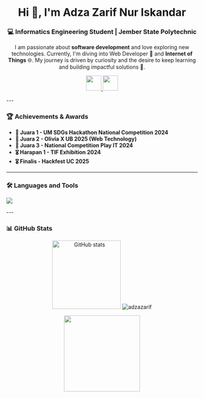 <h1 align="center">Hi 👋, I'm Adza Zarif Nur Iskandar</h1>
<h3 align="center">💻 Informatics Engineering Student | Jember State Polytechnic</h3>

<p align="center">
  I am passionate about <b>software development</b> and love exploring new technologies.  
  Currently, I'm diving into Web Developer 🤖 and <b>Internet of Things</b> 🌐.  
  My journey is driven by curiosity and the desire to keep learning and building impactful solutions 🚀.
</p>
<p align="center">
  <a href="https://linkedin.com/in/adzazarif" target="_blank">
    <img src="https://skillicons.dev/icons?i=linkedin" height="40" />
  </a>
  <a href="https://instagram.com/adzazarifnur" target="_blank">
    <img src="https://skillicons.dev/icons?i=instagram" height="40" />
  </a>
</p>
---

### 🏆 Achievements & Awards

* **🥇 Juara 1 - UM SDGs Hackathon National Competition 2024**
* **🥈 Juara 2 - Olivia X UB 2025 (Web Technology)**
* **🥉 Juara 3 - National Competition Play IT 2024**
* **🎖️ Harapan 1 - TIF Exhibition 2024**
* **🎖️ Finalis - Hackfest UC 2025**

---
### 🛠️ Languages and Tools
<p align="left">
  <img src="https://skillicons.dev/icons?i=arduino,bootstrap,css,figma,flutter,html,java,js,laravel,mysql,php,postman,python,react,tailwind,nodejs,golang,next,nest,typescript" />
</p>
---

### 📊 GitHub Stats
<p align="center">
  <img src="https://github-readme-stats-eight-theta.vercel.app/api?username=adzazarif&show_icons=true&theme=algolia&include_all_commits=true&count_private=true&hide_border=true" alt="GitHub stats" height="180"/>
  <img src="https://github-readme-stats.vercel.app/api/top-langs?username=adzazarif&show_icons=true&locale=en&layout=compact&theme=algolia&hide_border=true&langs_count=8" alt="adzazarif" />
</p>
<p align="center">
  <img src="https://github-readme-activity-graph.vercel.app/graph?username=adzazarif&theme=tokyo-night&hide_border=true" height="200"/>
</p>

